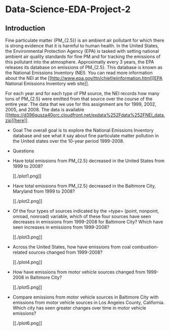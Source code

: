 # Data-Science-EDA-Project-2

## Introduction

Fine particulate matter (PM_{2.5}) is an ambient air pollutant for which there
is strong evidence that it is harmful to human health. In the United States, the
Environmental Protection Agency (EPA) is tasked with setting national ambient
air quality standards for fine PM and for tracking the emissions of this
pollutant into the atmosphere. Approximatly every 3 years, the EPA releases its
database on emissions of PM_{2.5}. This database is known as the National
Emissions Inventory (NEI). You can read more information about the NEI at the
[[http://www.epa.gov/ttn/chief/eiinformation.html][EPA National Emissions Inventory web site]].

For each year and for each type of PM source, the NEI records how many tons of
PM_{2.5} were emitted from that source over the course of the entire year. The
data that we use for this assignment are for 1999, 2002, 2005, and
2008. The data is available [[https://d396qusza40orc.cloudfront.net/exdata%252Fdata%252FNEI_data.zip][here]].

* Goal
The overall goal is to explore the National Emissions Inventory database and see
what it say about fine particulate matter pollution in the United states over
the 10-year period 1999-2008.

* Questions

- Have total emissions from PM_{2.5} decreased in the United States from 1999 to
  2008?

  [[./plot1.png]]

- Have total emissions from PM_{2.5} decreased in the Baltimore City, Maryland
  from 1999 to 2008?

  [[./plot2.png]]

- Of the four types of sources indicated by the =type= (point, nonpoint, onroad,
  nonroad) variable, which of these four sources have seen decreases in
  emissions from 1999-2008 for Baltimore City? Which have seen increases in
  emissions from 1999-2008? 

  [[./plot3.png]]

- Across the United States, how have emissions from coal combustion-related
  sources changed from 1999-2008?

  [[./plot4.png]]

- How have emissions from motor vehicle sources changed from 1999-2008 in
  Baltimore City?

  [[./plot5.png]]

- Compare emissions from motor vehicle sources in Baltimore City with emissions
  from motor vehicle sources in Los Angeles County, California. Which city has
  seen greater changes over time in motor vehicle emissions?

  [[./plot6.png]]
